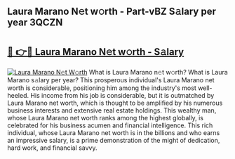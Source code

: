 ## Laura Marano N𝚎t w𝚘rth - Part-vBZ S𝚊lary per year 3QCZN

# <h2><a href="http://gc30pu.nevu.top/?p=Laura+Marano">🔗 👉🔴 Laura Marano N𝚎t w𝚘rth - S𝚊lary</a></h2>

[![Laura Marano N𝚎t W𝚘rth](https://i.imgur.com/Oavwk0R.jpeg)](http://gc30pu.nevu.top/?p=Laura+Marano)
What is Laura Marano n𝚎t w𝚘rth? What is Laura Marano s𝚊lary per year?
This prosperous individual's Laura Marano net worth is considerable, positioning him among the industry's most well-heeled. His income from his job is considerable, but it is outmatched by Laura Marano net worth, which is thought to be amplified by his numerous business interests and extensive real estate holdings. This wealthy man, whose Laura Marano net worth ranks among the highest globally, is celebrated for his business acumen and financial intelligence. This rich individual, whose Laura Marano net worth is in the billions and who earns an impressive salary, is a prime demonstration of the might of dedication, hard work, and financial savvy.
